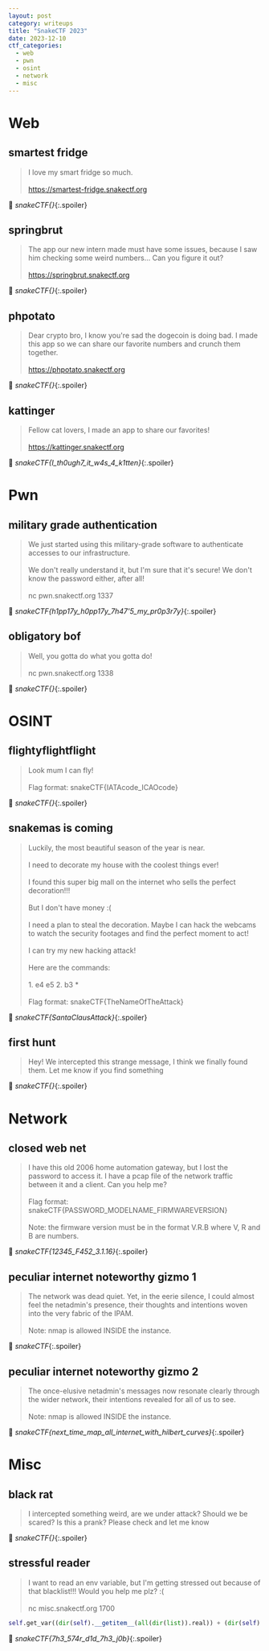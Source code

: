 ```yaml
---
layout: post
category: writeups
title: "SnakeCTF 2023"
date: 2023-12-10
ctf_categories:
  - web
  - pwn
  - osint
  - network
  - misc
---
```


<script src="{{ "/assets/vendor/highlightjs/build/languages/http.min.js" | prepend: site.baseurl }}"></script>

# Web

## smartest fridge

> I love my smart fridge so much.<br><br>
> https://smartest-fridge.snakectf.org

🏁 _snakeCTF{}_{:.spoiler}

## springbrut

> The app our new intern made must have some issues, because I saw him checking some weird numbers... Can you figure it out?<br><br>
> https://springbrut.snakectf.org

🏁 _snakeCTF{}_{:.spoiler}

## phpotato

> Dear crypto bro, I know you're sad the dogecoin is doing bad. I made this app so we can share our favorite numbers and crunch them together.<br><br>
> https://phpotato.snakectf.org

🏁 _snakeCTF{}_{:.spoiler}

## kattinger

> Fellow cat lovers, I made an app to share our favorites!<br><br>
> https://kattinger.snakectf.org

🏁 _snakeCTF{I_th0ugh7_it_w4s_4_k1tten}_{:.spoiler}

# Pwn

## military grade authentication

> We just started using this military-grade software to authenticate accesses to our infrastructure.<br><br>
> We don't really understand it, but I'm sure that it's secure! We don't know the password either, after all!<br><br>
> nc pwn.snakectf.org 1337

🏁 _snakeCTF{h1pp17y_h0pp17y_7h47'5_my_pr0p3r7y}_{:.spoiler}

## obligatory bof

> Well, you gotta do what you gotta do!<br><br>
> nc pwn.snakectf.org 1338

🏁 _snakeCTF{}_{:.spoiler}

# OSINT

## flightyflightflight

> Look mum I can fly!<br><br>
> Flag format: snakeCTF{IATAcode_ICAOcode}

🏁 _snakeCTF{}_{:.spoiler}

## snakemas is coming

> Luckily, the most beautiful season of the year is near.<br><br>
> I need to decorate my house with the coolest things ever!<br><br>
> I found this super big mall on the internet who sells the perfect decoration!!!<br><br>
> But I don't have money :(<br><br>
> I need a plan to steal the decoration. Maybe I can hack the webcams to watch the security footages and find the perfect moment to act!<br><br>
> I can try my new hacking attack!<br><br>
> Here are the commands:<br><br>
> <span>1. e4 e5 2. b3 *</span><br><br>
> Flag format: snakeCTF{TheNameOfTheAttack}

🏁 _snakeCTF{SantaClausAttack}_{:.spoiler}

## first hunt

> Hey! We intercepted this strange message, I think we finally found them. Let me know if you find something

🏁 _snakeCTF{}_{:.spoiler}

# Network

## closed web net

> I have this old 2006 home automation gateway, but I lost the password to access it. I have a pcap file of the network traffic between it and a client. Can you help me?<br><br>
> Flag format: snakeCTF{PASSWORD_MODELNAME_FIRMWAREVERSION}<br><br>
> Note: the firmware version must be in the format V.R.B where V, R and B are numbers.

🏁 _snakeCTF{12345_F452_3.1.16}_{:.spoiler}

## peculiar internet noteworthy gizmo 1

> The network was dead quiet. Yet, in the eerie silence, I could almost feel the netadmin's presence, their thoughts and intentions woven into the very fabric of the IPAM.<br><br>
> Note: nmap is allowed INSIDE the instance.

🏁 _snakeCTF_{:.spoiler}

## peculiar internet noteworthy gizmo 2

> The once-elusive netadmin's messages now resonate clearly through the wider network, their intentions revealed for all of us to see.<br><br>
> Note: nmap is allowed INSIDE the instance.

🏁 _snakeCTF{next_time_map_all_internet_with_hilbert_curves}_{:.spoiler}

# Misc

## black rat

> I intercepted something weird, are we under attack? Should we be scared? Is this a prank? Please check and let me know

🏁 _snakeCTF{}_{:.spoiler}

## stressful reader

> I want to read an env variable, but I'm getting stressed out because of that blacklist!!! Would you help me plz? :(<br><br>
> nc misc.snakectf.org 1700

```python
self.get_var((dir(self).__getitem__(all(dir(list)).real)) + (dir(self).__getitem__(( all(dir(list)).real + all(dir(list)).real + all(dir(list)).real ))) + (dir(self).__getitem__(all(dir(list)).real.__gt__( all(dir(list)).real).real)) + (dir(self).__getitem__(( all(dir(list)).real + all(dir(list)).real ))))
```

🏁 _snakeCTF{7h3_574r_d1d_7h3_j0b}_{:.spoiler}
